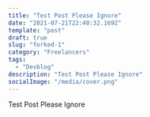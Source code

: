```yaml
---
title: "Test Post Please Ignore"
date: "2021-07-21T22:40:32.169Z"
template: "post"
draft: true
slug: "forked-1"
category: "Freelancers"
tags:
  - "Devblog"
description: "Test Post Please Ignore"
socialImage: "/media/cover.png"
---
```


Test Post Please Ignore